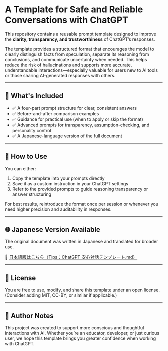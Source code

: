 # A Template for Safe and Reliable Conversations with ChatGPT

This repository contains a reusable prompt template designed to improve the **clarity, transparency, and trustworthiness** of ChatGPT’s responses.

The template provides a structured format that encourages the model to clearly distinguish facts from speculation, separate its reasoning from conclusions, and communicate uncertainty when needed. This helps reduce the risk of hallucinations and supports more accurate, understandable interactions—especially valuable for users new to AI tools or those sharing AI-generated responses with others.

---

## 📘 What's Included

- ✅ A four-part prompt structure for clear, consistent answers  
- ✅ Before-and-after comparison examples  
- ✅ Guidance for practical use (when to apply or skip the format)  
- ✅ Advanced prompts for transparency, assumption-checking, and personality control  
- ✅ A Japanese-language version of the full document

---

## 🚀 How to Use

You can either:

1. Copy the template into your prompts directly  
2. Save it as a custom instruction in your ChatGPT settings  
3. Refer to the provided prompts to guide reasoning transparency or answer structuring

For best results, reintroduce the format once per session or whenever you need higher precision and auditability in responses.

---

## 🌐 Japanese Version Available

The original document was written in Japanese and translated for broader use.

📄 [日本語版はこちら（Tips：ChatGPT 安心対話テンプレート.md）](./Tips：ChatGPT%20安心対話テンプレート.md)

---

## 📄 License

You are free to use, modify, and share this template under an open license.  
(Consider adding MIT, CC-BY, or similar if applicable.)

---

## 🙏 Author Notes

This project was created to support more conscious and thoughtful interactions with AI. Whether you’re an educator, developer, or just curious user, we hope this template brings you greater confidence when working with ChatGPT.


